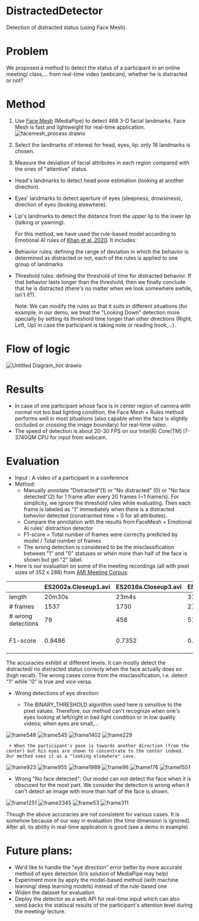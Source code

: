 # DistractedDetector
Detection of distracted status (using Face Mesh).

# Problem
We proposed a method to detect the status of a participant in an online meeting/ class,... from real-time video (webcam), whether he is distracted or not?

# Method

1. Use [Face Mesh](https://google.github.io/mediapipe/solutions/face_mesh.html) (MediaPipe) to detect 468 3-D facial landmarks. Face Mesh is fast and lightweight 
for real-time application.
  ![facemesh_process drawio](https://user-images.githubusercontent.com/80699068/150458401-b817e7bc-8a12-4f89-b22c-d9582b642ebe.png)

2. Select the landmarks of interest for head, eyes, lip: only 18 landmarks is chosen.

3. Measure the deviation of facial attributes in each region compared with the ones of "attentive" status.
- Head's landmarks to detect head pose estimation (looking at another direction).
- Eyes' landmarks to detect aperture of eyes (sleepness, drowsiness), direction of eyes (looking elsewhere).
- Lip's landmarks to detect the distance from the upper lip to the lower lip (talking or yawning).

  For this method, we have used the rule-based model according to Emotional AI rules of [Khan et al.,2020](http://dx.doi.org/10.5815/ijigsp.2020.02.03). It includes: 
- Behiavior rules: defining the range of deviation in which the behavior is determined as distracted or not, each of the rules is applied to one group of landmarks
- Threshold rules: defining the threshold of time for distracted behavior. If that behavior lasts longer than the threshold, then we finally conclude that he is distracted (there's no matter when we look somewhere awhile, isn't it?).

  Note: We can modify the rules so that it suits in different situations (for example, in our demo, we treat the "Looking Down" detection more specially by setting its threshold time longer than other directions (Right, Left, Up) in case the participant is taking note or reading book,...).

# Flow of logic
![Untitled Diagram_hot drawio](https://user-images.githubusercontent.com/80699068/150455792-94febdcf-bdad-4b53-8b84-594f304c07f2.png)


# Results
- In case of one participant whose face is in center region of camera with normal not too bad lighting condition, the Face Mesh + Rules method performs well in most situations (also capable when the face is slightly occluded or crossing the image boundary) for real-time video.
- The speed of detection is about 20-30 FPS on our Intel(R) Core(TM) i7-3740QM CPU for input from webcam.

# Evaluation
- Input : A  video of a participant in a conference
- Method: 
  - Manually annotate "Distracted"(1) or  "No distracted" (0) or "No face detected"(2) for 1 frame after every 20 frames (~1 frame/s). For simplicity, we ignore the threshold rules while evaluating. Then each frame is labeled as "1" immediately when there is a distracted behevior detected (constrainted time = 0 for all attributes).
  - Compare the annotation with the results from FaceMesh + Emotional AI rules' distraction detector
  - F1-score = Total number of frames were correctly predicted by model  /   Total number of frames 
  - The wrong detection is considered to be the misclassification between "1" and "0" statuses or when more than half of the face is shown but get "2" label.
 - Here is our evaluation on some of the meeting recordings (all with pixel sizes of 352 x 288) from [AMI Meeting Corpus](https://groups.inf.ed.ac.uk/ami/corpus/overview.shtml):

|                    | ES2002a.Closeup1.avi | ES2016a.Closeup3.avi | EN2003a.Closeup2.avi | EN2003a.Closeup1.avi | IB4003.Closeup1.avi | ES2016a.Closeup1.avi |                            |
|--------------------|----------------------|----------------------|----------------------|----------------------|---------------------|----------------------|----------------------------|
|  length            | 20m30s               | 23m4s                | 37m19s               | 37m17s               | 33m38s              | 23m3s                |                            |
| # frames           | 1537                 | 1730                 | 2799                 | 2796                 | 2523                | 1729                 |                            |
| # wrong detections | 79                   | 458                  | 573                  | 84                   | 162                 | 175                  |                            |
|F1-score           | 0.9486               | 0.7352               | 0.7953               | 0.9700               | 0.9358              | 0.8988               | Average score = 0.8806  |
   
   The accuracies exhibit at different levels. It can mostly detect the distracted/ no distracted status correcly when the face actually does so (high recall). The wrong cases come from the misclassification, i.e. detect "1" while "0" is true and vice versa.
   
   - Wrong detections of eye direction:
  
     + The BINARY_THRESHOLD algorithm used here is sensitive to the pixel values. Therefore, our method can't recognize when one's eyes looking at left/right in bad light condition or in low quality videos; when eyes are small,... 
     
![frame548](https://user-images.githubusercontent.com/80699068/150468654-1daa1830-9504-4918-bdfd-f92f0a8eeb00.jpg)
![frame545](https://user-images.githubusercontent.com/80699068/150468680-cb204f27-f0f3-465d-bf3e-f0663ca3688b.jpg)
![frame1402](https://user-images.githubusercontent.com/80699068/150479926-b6e82ec0-cc62-462b-a94b-4ff36e5c0008.jpg)
![frame229](https://user-images.githubusercontent.com/80699068/150480264-fed75e0f-cc0c-4893-b057-36ec698ca4e4.jpg)

     + When the participant's pose is towards another direction (from the center) but his eyes are shown to concentrate to the center indeed. Our method sees it as a "looking elsewhere" case.
     
![frame923](https://user-images.githubusercontent.com/80699068/150478029-b0c67e6a-736f-4529-ac38-9a24b7cbeaaf.jpg)
![frame955](https://user-images.githubusercontent.com/80699068/150478051-652362c3-afec-483f-8fa5-9e58d57e933d.jpg)
![frame1989](https://user-images.githubusercontent.com/80699068/150478255-70e2ef3b-56d7-461f-b92a-18fb6f26952c.jpg)
![frame96](https://user-images.githubusercontent.com/80699068/150479700-2d41d78a-f5d5-4128-b22f-2be4e4688de9.jpg)
![frame176](https://user-images.githubusercontent.com/80699068/150479834-510e5150-ec5a-430d-bff7-a371626a260a.jpg)
![frame1551](https://user-images.githubusercontent.com/80699068/150480113-16c189e0-1bdd-4cf5-b2e4-38dc14df0162.jpg)


   - Wrong "No face detected": Our model can not detect the face when it is obscured for the most part. We consider the detection is wrong when it can't detect an image with more than half of the face is shown.


![frame1251](https://user-images.githubusercontent.com/80699068/150479378-fc1dc539-f436-47e4-812d-7241d7b6c772.jpg)
![frame2345](https://user-images.githubusercontent.com/80699068/150479418-11c516e7-0449-424c-bddc-02dd93e32144.jpg)
![frame53](https://user-images.githubusercontent.com/80699068/150479547-027cfe79-ff16-426b-ac71-14b793654d7c.jpg)
![frame311](https://user-images.githubusercontent.com/80699068/150480649-fff09ebc-dfc8-4549-ab42-470d9fcad2db.jpg)

Though the above accuracies are not consistent for various cases. It is somehow because of our way in evaluation (the time dimension is ignored). After all, its ability in real-time application is good (see a demo in example)

# Future plans:
- We'd like to handle the "eye direction" error better by more accurate method of eyes detection (Iris solution of MediaPipe may help)
- Experiment more by apply the model-based method (with machine learning/ deep learning models) instead of the rule-based one
- Widen the dataset for evaluation
- Deploy the detector as a web API for real-time input which can also send backs the statiscal results of the participant's attention level during the meeting/ lecture. 
